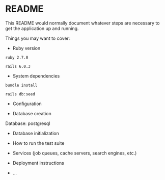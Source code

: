 # README

This README would normally document whatever steps are necessary to get the
application up and running.

Things you may want to cover:

* Ruby version

``ruby 2.7.0``

``rails 6.0.3``

* System dependencies

``bundle install``


``rails db:seed``

* Configuration

* Database creation

Database: postgresql

* Database initialization

* How to run the test suite

* Services (job queues, cache servers, search engines, etc.)

* Deployment instructions

* ...
